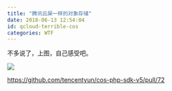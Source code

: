 ```yaml
---
title: "腾讯云屎一样的对象存储"
date: 2018-06-13 12:54:04
id: qcloud-terrible-cos
categories: WTF
---
```


不多说了，上图，自己感受吧。

![](/resources/legacy/5b2098f922a83.jpg)

<https://github.com/tencentyun/cos-php-sdk-v5/pull/72>